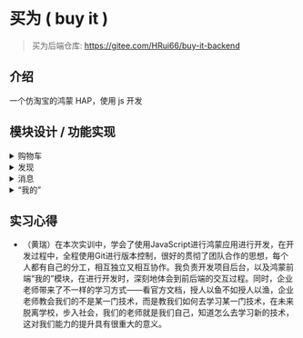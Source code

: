 # 买为 ( buy it )

> 买为后端仓库: https://gitee.com/HRui66/buy-it-backend

## 介绍
一个仿淘宝的鸿蒙 HAP，使用 js 开发

## 模块设计 / 功能实现

<details>
<summary>购物车</summary>

### 页面设计
购物车页分有三个子页面：购物车，结算  
购物车：显示所有用户加入购物车的商品  
结算：显示用户勾选购买的商品订单

### 详细实现
实现自定义顶部菜单栏，点击不同的按钮时，改变顶部导航栏和购物车渲染的数据

购物车页面初始化时，从后端获取用户购物车的信息和数据的处理，再对界面进行数据渲染

你可能喜欢商品小卡片的自定义，在购物车底部用瀑布型展示

进行勾选商品时的逻辑处理，勾选不同的商品时，计算勾选商品的总价显示

勾选全选按钮时，计算购物车的全部总价格

点击结算按钮时，跳转到结算页面，把用户勾选的商品和总价传入结算页面并渲染显示

</details>


<details>
<summary>发现</summary>

### 页面设计
发现页分有三个子页面：关注、发现、视频  
关注：展示看过的博主的动态  
发现：暂时分类的博主动态  
视频：一个短视频推送页面

</details>

<details>
<summary>消息</summary>

### 界面设计
#### 消息列表
![消息列表](readme-img/消息列表.png)
#### 聊天对话
![聊天界面](readme-img/聊天界面.png)
#### 用户对话设置
![对话详情](readme-img/对话详情.png)

### 功能实现
#### 对话消息系统框架
消息处理的最基本需求是实现消息的实时发送接收和历史消息的存储，当前较热门的在线对话的实现是使用WebSocket，并且HarmonyOS应用开发JS API也同时提供了Socket和WebSocket的接口可以直接调用，所以采用了WebSocket作为对话消息系统的框架。
![http与websocket](readme-img/http与websocket.png)
#### 消息类型
最基本的消息仅包括文本，由用户从输入框输入，点击发送。消息内容不需要进行额外的封装，发送端只需指定目标，消息内容字符串作为WebSocket的发送参数，即可进行发送。 <br>
然而在购物应用的对话消息中，除了一般的文本消息外，还有一种常见的消息——商品分享消息。商品分享消息需包含商品标题、商品图片、商品链接（或ID），消息内容有多个种类，相当于需要把一个类的实例化对象进行发送，使用文本消息的发送方式不可行，所以需要对WebSocket发送和接收的消息参数进行规范定义。 <br>
Json可以完美地满足发送一个对象的需求，在前端（JavaScript）使用JSON.stringify()方法将JavaScript对象转换为字符串，转换后的字符串就可以作为文本消息发送，在后端使用Gson的fromJson把消息进行解析，解析出来就是一个对象，包括前端序列化对象的所有值。 <br>
由于对话消息包括文本消息和商品分享两种类型，所以需要在前后端约定不同消息类型的类型码（如字符串消息类型为1），在发送和接收不同类型消息时进行不同的消息解析处理。消息类型的约定如下： <br>

|           | type               | sender | receiver | content    |
|-----------|--------------------|--------|----------|------------|
| 字符串消息     | int NORMAL=1       | int    | int      | String     |
| 商品分享      | int SHARE=2        | int    | int      | jsonString |
| 消息被对方屏蔽   | int REJECT=3       |        |          |            |
| 对方不接收商品分享 | int REJECT_SHARE=4 |        |          |            |
| 屏蔽对方      | int BLACK=5        | int    | int      |            |
| 屏蔽对方分享    | int BLACK_SHARE=6  | int    | int      |            |

#### WebSocket消息处理后端
后端使用的是SpringBoot框架，所以使用SpringBoot整合WebSocket，在同一个Spring后端处理对话消息以及其它网络请求。
#### 消息处理逻辑
后端对消息的处理逻辑大致如下。先是拿到消息字符串，对字符串进行Json解析得到Json对象，然后通过消息类型码判断消息类型，对不同类型的消息分别处理。然后检查消息发送的目标是否拒收来自发送方的消息，如果拒收则给发送方返回拒收消息。否则封装消息，检查目标是否在线，在线则直接发送，离线则将此消息保存在消息数据库，等待目标上线再一次性发送所有消息。 <br>
![消息处理](readme-img/消息处理.png)

</details>

<details>
<summary>“我的”</summary>

### 页面设计
#### 个人中心
个人中心包括五分小模块，背景色为# f2f2f2，每个小模块背景色为#fefefe。
- 模块1为个人信息展示；
- 模块2由“收藏”、“订阅店铺”、“足迹”、“零钱”四个按钮组成；
- 模块3我的订单由“待付款”、“待收货”、“待发货”、“待评价”、“退款/售后”五个按钮组成；
- 模块4由“会员中心”、“领券中心”、“红包卡劵”、“红包签到”四个按钮组成；
- 模块5由“收货地址”、“官方客服”、“我的快递”、“我的评价”、“领券中心”、“来摇现金”、“店铺会员”、“更多”八个按钮组成。
  
  ![Alt](/readme-img/个人中心.png#pic_center)

#### 我的地址
我的地址包块两个子页面和三个模块组成，背景色为# f2f2f2，每个小模块背景色为#fefefe。
    ![Alt](/readme-img/我的地址.png#pic_center)
- 模块1为顶部信息“我的收货地址”、“管理”两个文本组成；
- 模块2 为收货地址内容，包含收货人，联系方式，详细地址，编辑按钮；
- 模块3 为底部添加地址按钮；
- 页面1 为修改收货地址页面；
 ![Alt](/readme-img/修改地址.png#pic_center)
- 页面2 为添加收货地址页面。
   ![Alt](/readme-img/添加地址.png#pic_center)
#### 我的订单
我的订单包括三个小模块，背景色为# f2f2f2。
- 模块1 顶部搜索，由搜索框、“筛选”文本、两个按钮组成；
- 模块2 tabs，由“全部”、“待付款”、“待发货”、“待收货”、“待评价”五个文本组成；
- 模块3 订单，包含店铺名、商品状态、商品价格、商品状态、商品名等，背景色为#fefefe。
   ![Alt](/readme-img/我的订单.png#pic_center)

#### 我的收藏
我的收藏包括三个小模块，背景色为# f2f2f2。
- 模块1 顶部信息，由“我的收藏”、收藏数量、搜索按钮、“管理”组成；
- 模块2 tabs，由“宝贝”、“图文”、“视频”、“话题”、“清单”组成；
- 模块3 收藏商品，包含商品名以及价格和商品图片，背景色为#fefefe。
   ![Alt](/readme-img/我的收藏.png)


### 页面功能
#### 个人中心
- 展示用户头像、用户账号、用户昵称。点击“收藏”，跳转到我的收藏页面；点击“我的订单”，跳转到我的订单页面；点击“收货地址”，跳转到我的地址页面。
#### 我的地址
- 地址进行编辑或添加，点击地址旁的编辑按钮，跳转到编辑地址页面；点击底部的“添加收货地址”按钮，跳转到添加地址页面。
#### 我的订单
- 展示用户的全部订单。
#### 我的收藏
- 展示用户的全部收藏商品，点击单个商品，能对跳转到对应商品的详情页。

### 页面数据渲染
#### 个人中心
  - 在页面初始化时，使用HTTP GET请求，使用登录成功后在全局变量中的用户账号作为请求参数，调用后端“通过账号查询用户信息”接口，获取到用户信息，并将数据渲染到页面上。
#### 我的地址
- 在页面初始化时，使用HTTP GET请求，使用登录成功后在全局变量中的用户账号作为请求参数，	调用后端“通过账号获得用户地址”接口，获取到用户地址，使用for循环将数据渲染到页面上。
- 添加地址时，将输入框的内容，封装成MyAddress对象，序列化成JSON字符串，调用后端“添加地址”接口，将JSON字符串发送到后端，并储存在MySQL数据库中。
- 修改地址时，发送POST请求，将当前点击的地址信息作为参数，跳转到修改地址页面，并将参数作为输入框的值，实现信息回填，修改之后，点击保存，封装成MyAddress对象，序列化成JSON字符串，调用后端“修改地址信息”接口，发送PUT请求，将JSON字符串发送到后端，对数据库存储的信息进行修改。
#### 我的订单
- 在页面初始化时，使用HTTP GET请求，使用登录成功后在全局变量中的用户账号作为请求参数，调用后端“通过账号获得用户订单”接口，获取到用户订单信息，使用for循环将数据渲染到页面上。
#### 我的收藏
- 在页面初始化时，使用HTTP GET请求，使用登录成功后在全局变量中的用户账号作为请求参数，调用后端“通过账号获得用户收藏商品”接口，获取到用户收藏商品信息，使用for循环将数据渲染到页面上。
</details>


## 实习心得
- （黄瑞）在本次实训中，学会了使用JavaScript进行鸿蒙应用进行开发，在开发过程中，全程使用Git进行版本控制，很好的贯彻了团队合作的思想，每个人都有自己的分工，相互独立又相互协作。我负责开发项目后台，以及鸿蒙前端“我的”模块，在进行开发时，深刻地体会到前后端的交互过程。同时，企业老师带来了不一样的学习方式——看官方文档，授人以鱼不如授人以渔，企业老师教会我们的不是某一门技术，而是教我们如何去学习某一门技术，在未来脱离学校，步入社会，我们的老师就是我们自己，知道怎么去学习新的技术，这对我们能力的提升具有很重大的意义。